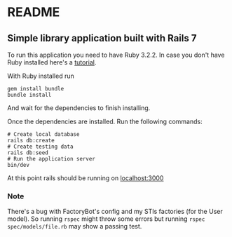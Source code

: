 # README

## Simple library application built with Rails 7


To run this application you need to have Ruby 3.2.2. In case you don't have Ruby installed here's a [tutorial](https://www.ruby-lang.org/en/documentation/installation/).

With Ruby installed run
```
gem install bundle
bundle install
```
And wait for the dependencies to finish installing.

Once the dependencies are installed. Run the following commands:

```
# Create local database
rails db:create
# Create testing data
rails db:seed
# Run the application server
bin/dev
```

At this point rails should be running on [localhost:3000](http://localhost:3000)

### Note

There's a bug with FactoryBot's config and my STIs factories (for the User model). So running `rspec` might throw some errors but running `rspec spec/models/file.rb` may show a passing test.
